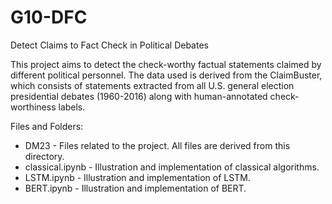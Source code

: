 # G10-DFC
Detect Claims to Fact Check in Political Debates

This project aims to detect the check-worthy factual statements claimed by different political personnel. The data used is derived from the ClaimBuster, which consists of statements extracted
from all U.S. general election presidential debates (1960-2016) along with human-annotated check-worthiness labels.


Files and Folders:
* DM23 - Files related to the project. All files are derived from this directory.
* classical.ipynb - Illustration and implementation of classical algorithms.
* LSTM.ipynb - Illustration and implementation of LSTM.
* BERT.ipynb - Illustration and implementation of BERT.
